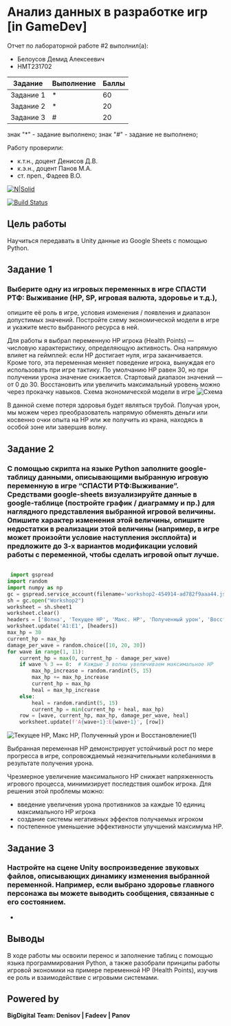 # Анализ данных в разработке игр [in GameDev]
Отчет по лабораторной работе #2 выполнил(а):
- Белоусов Демид Алексеевич
- НМТ231702

| Задание | Выполнение | Баллы |
| ------ | ------ | ------ |
| Задание 1 | * | 60 |
| Задание 2 | * | 20 |
| Задание 3 | # | 20 |

знак "*" - задание выполнено; знак "#" - задание не выполнено;

Работу проверили:
- к.т.н., доцент Денисов Д.В.
- к.э.н., доцент Панов М.А.
- ст. преп., Фадеев В.О.

[![N|Solid](https://cldup.com/dTxpPi9lDf.thumb.png)](https://nodesource.com/products/nsolid)

[![Build Status](https://travis-ci.org/joemccann/dillinger.svg?branch=master)](https://travis-ci.org/joemccann/dillinger)

## Цель работы
Научиться передавать в Unity данные из Google Sheets с помощью Python.

## Задание 1
### Выберите одну из игровых переменных в игре СПАСТИ РТФ: Выживание (HP, SP, игровая валюта, здоровье и т.д.), 
опишите её роль в игре, условия изменения / появления и диапазон допустимых значений. Постройте схему экономической модели в игре и укажите место выбранного ресурса в ней.

Для работы я выбрал переменную HP игрока (Health Points) — числовую характеристику, определяющую активность. Она напрямую влияет на геймплей: если HP достигает нуля, игра заканчивается. Кроме того, эта переменная меняет поведение игрока, вынуждая его использовать при игре тактику.
По умолчанию HP равен 30, но при получении урона значение снижается. Стартовый диапазон значений — от 0 до 30. Восстановить или увеличить максимальный уровень можно через прокачку навыков. 
Схема экономической модели в игре 
![Схема](https://github.com/user-attachments/assets/dfff5785-afe9-41db-8c2a-754e92b884b9)

В данной схеме потеря здоровья будет являться трубой. Получая урон, мы можем через преобразователь напрямую обменять деньги или косвенно очки опыта на HP или же получить из крана, находясь в особой зоне или завершив волну.

## Задание 2
### С помощью скрипта на языке Python заполните google-таблицу данными, описывающими выбранную игровую переменную в игре “СПАСТИ РТФ:Выживание”. Средствами google-sheets визуализируйте данные в google-таблице (постройте график / диаграмму и пр.) для наглядного представления выбранной игровой величины. Опишите характер изменения этой величины, опишите недостатки в реализации этой величины (например, в игре может произойти условие наступления эксплойта) и предложите до 3-х вариантов модификации условий работы с переменной, чтобы сделать игровой опыт лучше.
```py

 import gspread
import random
import numpy as np
gc = gspread.service_account(filename='workshop2-454914-ad782f9aaa44.json')
sh = gc.open("Workshop2")
worksheet = sh.sheet1
worksheet.clear()
headers = ['Волна', 'Текущее HP', 'Макс. HP', 'Полученный урон', 'Восстановление']
worksheet.update('A1:E1', [headers])
max_hp = 30
current_hp = max_hp
damage_per_wave = random.choice([10, 20, 30])
for wave in range(1, 11):
    current_hp = max(0, current_hp - damage_per_wave)
    if wave % 3 == 0:  # Каждые 3 волны увеличиваем максимальное HP
        max_hp_increase = random.randint(5, 15)
        max_hp += max_hp_increase
        current_hp = max_hp
        heal = max_hp_increase
    else:
        heal = random.randint(5, 15)
        current_hp = min(current_hp + heal, max_hp) 
    row = [wave, current_hp, max_hp, damage_per_wave, heal]
    worksheet.update(f'A{wave+1}:E{wave+1}', [row])
```

![Текущее HP, Макс  HP, Полученный урон и Восстановление(1)](https://github.com/user-attachments/assets/55530485-7db1-4a9c-a2f8-d5b5261448a0)

Выбранная переменная HP демонстрирует устойчивый рост по мере прогресса в игре, сопровождаемый незначительными колебаниями в результате получения урона.

Чрезмерное увеличение максимального HP снижает напряженность игрового процесса, минимизирует последствия ошибок игрока.
Для решения этой проблемы можно: 
- введение увеличения урона противников за каждые 10 единиц максимального HP игрока
- создание системы негативных эффектов получаемых игроком 
- постепенное уменьшение эффективности улучшений максимума HP.

## Задание 3
### Настройте на сцене Unity воспроизведение звуковых файлов, описывающих динамику изменения выбранной переменной. Например, если выбрано здоровье главного персонажа вы можете выводить сообщения, связанные с его состоянием.

-

## Выводы
В ходе работы мы освоили перенос и заполнение таблиц с помощью языка программирования Python, а также разобрали принципы работы игровой экономики на примере переменной HP (Health Points), изучив ее роль и взаимодействие с игровыми системами.

## Powered by

**BigDigital Team: Denisov | Fadeev | Panov**

